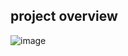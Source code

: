 
## project overview











![image](https://github.com/user-attachments/assets/31609f87-7ee6-4561-a9de-292d31a42d21)
